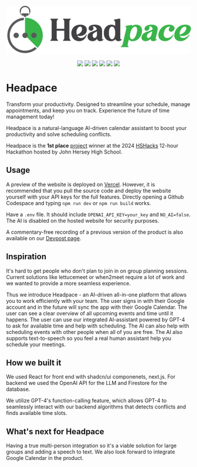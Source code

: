 ![Headpace Logo](https://raw.githubusercontent.com/szhen0340/headpace/main/public/headspace_text.png)

<p align="center">
  <img src="https://img.shields.io/badge/TypeScript-007ACC?style=for-the-badge&logo=typescript&logoColor=white" />
  <img src="https://img.shields.io/badge/React-20232A?style=for-the-badge&logo=react&logoColor=61DAFB" />
  <img src="https://img.shields.io/badge/next%20js-000000?style=for-the-badge&logo=nextdotjs&logoColor=white" />
  <img src="https://img.shields.io/badge/shadcn%2Fui-000000?style=for-the-badge&logo=shadcnui&logoColor=white" />
  <img src="https://img.shields.io/badge/firebase-ffca28?style=for-the-badge&logo=firebase&logoColor=black" />
  <img src="https://img.shields.io/badge/ChatGPT-74aa9c?style=for-the-badge&logo=openai&logoColor=white" />
</p>


# Headpace

Transform your productivity. Designed to streamline your schedule, manage appointments, and keep you on track. Experience the future of time management today!

Headpace is a natural-language AI-driven calendar assistant to boost your productivity and solve scheduling conflicts.

Headpace is the **1st place** [project](https://devpost.com/software/headpace) winner at the 2024 [HSHacks](https://hshacks.org/) 12-hour Hackathon hosted by John Hersey High School.

## Usage

A preview of the website is deployed on [Vercel](https://headpace.vercel.app/). However, it is recommended that you pull the source code and deploy the website yourself with your API keys for the full features. Directly opening a Github Codespace and typing `npm run dev` or `npm run build` works.

Have a `.env` file. It should include `OPENAI_API_KEY=your_key` and `NO_AI=false`. The AI is disabled on the hosted website for security purposes.

A commentary-free recording of a previous version of the product is also available on our [Devpost page](https://devpost.com/software/headpace).

## Inspiration

It's hard to get people who don't plan to join in on group planning sessions. Current solutions like lettucemeet or when2meet require a lot of work and we wanted to provide a more seamless experience.

Thus we introduce Headpace - an AI-driven all-in-one platform that allows you to work efficiently with your team.
The user signs in with their Google account and in the future will sync the app with their Google Calendar. The user can see a clear overview of all upcoming events and time until it happens.
The user can use our integrated AI-assistant powered by GPT-4 to ask for available time and help with scheduling. The AI can also help with scheduling events with other people when all of you are free. The AI also supports text-to-speech so you feel a real human assistant help you schedule your meetings.

## How we built it

We used React for front end with shadcn/ui componenets, next.js. For backend we used the OpenAI API for the LLM and Firestore for the database.

We utilize GPT-4's function-calling feature, which allows GPT-4 to seamlessly interact with our backend algorithms that detects conflicts and finds available time slots.

## What's next for Headpace

Having a true multi-person integration so it's a viable solution for large groups and adding a speech to text. We also look forward to integrate Google Calendar in the product.

